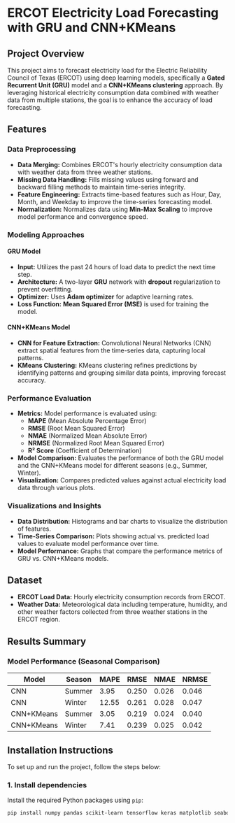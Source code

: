 # ERCOT Electricity Load Forecasting with GRU and CNN+KMeans

## Project Overview
This project aims to forecast electricity load for the Electric Reliability Council of Texas (ERCOT) using deep learning models, specifically a **Gated Recurrent Unit (GRU)** model and a **CNN+KMeans clustering** approach. By leveraging historical electricity consumption data combined with weather data from multiple stations, the goal is to enhance the accuracy of load forecasting.

## Features
### Data Preprocessing
- **Data Merging:** Combines ERCOT's hourly electricity consumption data with weather data from three weather stations.
- **Missing Data Handling:** Fills missing values using forward and backward filling methods to maintain time-series integrity.
- **Feature Engineering:** Extracts time-based features such as Hour, Day, Month, and Weekday to improve the time-series forecasting model.
- **Normalization:** Normalizes data using **Min-Max Scaling** to improve model performance and convergence speed.

### Modeling Approaches
#### GRU Model
- **Input:** Utilizes the past 24 hours of load data to predict the next time step.
- **Architecture:** A two-layer **GRU** network with **dropout** regularization to prevent overfitting.
- **Optimizer:** Uses **Adam optimizer** for adaptive learning rates.
- **Loss Function:** **Mean Squared Error (MSE)** is used for training the model.

#### CNN+KMeans Model
- **CNN for Feature Extraction:** Convolutional Neural Networks (CNN) extract spatial features from the time-series data, capturing local patterns.
- **KMeans Clustering:** KMeans clustering refines predictions by identifying patterns and grouping similar data points, improving forecast accuracy.

### Performance Evaluation
- **Metrics:** Model performance is evaluated using:
  - **MAPE** (Mean Absolute Percentage Error)
  - **RMSE** (Root Mean Squared Error)
  - **NMAE** (Normalized Mean Absolute Error)
  - **NRMSE** (Normalized Root Mean Squared Error)
  - **R² Score** (Coefficient of Determination)
- **Model Comparison:** Evaluates the performance of both the GRU model and the CNN+KMeans model for different seasons (e.g., Summer, Winter).
- **Visualization:** Compares predicted values against actual electricity load data through various plots.

### Visualizations and Insights
- **Data Distribution:** Histograms and bar charts to visualize the distribution of features.
- **Time-Series Comparison:** Plots showing actual vs. predicted load values to evaluate model performance over time.
- **Model Performance:** Graphs that compare the performance metrics of GRU vs. CNN+KMeans models.

## Dataset
- **ERCOT Load Data:** Hourly electricity consumption records from ERCOT.
- **Weather Data:** Meteorological data including temperature, humidity, and other weather factors collected from three weather stations in the ERCOT region.

## Results Summary
### Model Performance (Seasonal Comparison)

| Model          | Season | MAPE  | RMSE   | NMAE   | NRMSE  |
|----------------|--------|-------|--------|--------|--------|
| CNN            | Summer | 3.95  | 0.250  | 0.026  | 0.046  |
| CNN            | Winter | 12.55 | 0.261  | 0.028  | 0.047  |
| CNN+KMeans     | Summer | 3.05  | 0.219  | 0.024  | 0.040  |
| CNN+KMeans     | Winter | 7.41  | 0.239  | 0.025  | 0.042  |

## Installation Instructions
To set up and run the project, follow the steps below:

### 1. Install dependencies
Install the required Python packages using `pip`:
```bash
pip install numpy pandas scikit-learn tensorflow keras matplotlib seaborn
